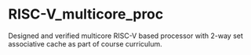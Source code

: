 # RISC-V_multicore_proc
Designed and verified multicore RISC-V based processor with 2-way set associative cache as part of course curriculum.
